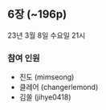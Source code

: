 ## 6장 (~196p)

23년 3월 8일 수요일 21시

### 참여 인원

- 진도 (mimseong)
- 클레어 (changerlemond)
- 김쏠 (jihye0418)
